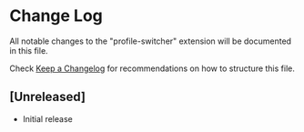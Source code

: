 # Change Log

All notable changes to the "profile-switcher" extension will be documented in this file.

Check [Keep a Changelog](http://keepachangelog.com/) for recommendations on how to structure this file.

## [Unreleased]

- Initial release